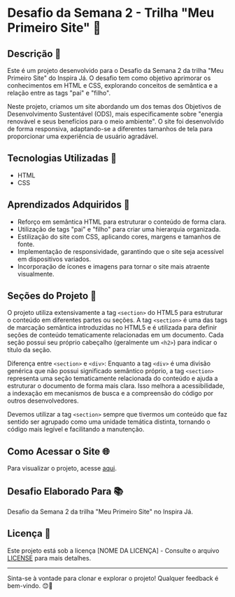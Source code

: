 # Desafio da Semana 2 - Trilha "Meu Primeiro Site" 🌟

## Descrição 📜

Este é um projeto desenvolvido para o Desafio da Semana 2 da trilha "Meu Primeiro Site" do Inspira Já. O desafio tem como objetivo aprimorar os conhecimentos em HTML e CSS, explorando conceitos de semântica e a relação entre as tags "pai" e "filho".

Neste projeto, criamos um site abordando um dos temas dos Objetivos de Desenvolvimento Sustentável (ODS), mais especificamente sobre "energia renovável e seus benefícios para o meio ambiente". O site foi desenvolvido de forma responsiva, adaptando-se a diferentes tamanhos de tela para proporcionar uma experiência de usuário agradável.

## Tecnologias Utilizadas 🚀

- HTML
- CSS

## Aprendizados Adquiridos 🌱

- Reforço em semântica HTML para estruturar o conteúdo de forma clara.
- Utilização de tags "pai" e "filho" para criar uma hierarquia organizada.
- Estilização do site com CSS, aplicando cores, margens e tamanhos de fonte.
- Implementação de responsividade, garantindo que o site seja acessível em dispositivos variados.
- Incorporação de ícones e imagens para tornar o site mais atraente visualmente.

## Seções do Projeto 📂

O projeto utiliza extensivamente a tag `<section>` do HTML5 para estruturar o conteúdo em diferentes partes ou seções. A tag `<section>` é uma das tags de marcação semântica introduzidas no HTML5 e é utilizada para definir seções de conteúdo tematicamente relacionadas em um documento. Cada seção possui seu próprio cabeçalho (geralmente um `<h2>`) para indicar o título da seção.

Diferença entre `<section>` e `<div>`: Enquanto a tag `<div>` é uma divisão genérica que não possui significado semântico próprio, a tag `<section>` representa uma seção tematicamente relacionada do conteúdo e ajuda a estruturar o documento de forma mais clara. Isso melhora a acessibilidade, a indexação em mecanismos de busca e a compreensão do código por outros desenvolvedores.

Devemos utilizar a tag `<section>` sempre que tivermos um conteúdo que faz sentido ser agrupado como uma unidade temática distinta, tornando o código mais legível e facilitando a manutenção.

## Como Acessar o Site 🌐

Para visualizar o projeto, acesse [aqui](https://desagio-semana-02.netlify.app/).

## Desafio Elaborado Para 📚

Desafio da Semana 2 da trilha "Meu Primeiro Site" no Inspira Já.

## Licença 📝

Este projeto está sob a licença [NOME DA LICENÇA] - Consulte o arquivo [LICENSE](LICENSE) para mais detalhes.

---

Sinta-se à vontade para clonar e explorar o projeto! Qualquer feedback é bem-vindo. 😊🌈
